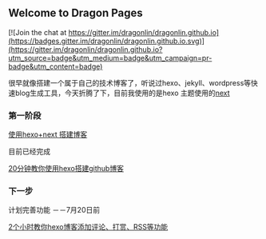 ## Welcome to Dragon Pages

[![Join the chat at https://gitter.im/dragonlin/dragonlin.github.io](https://badges.gitter.im/dragonlin/dragonlin.github.io.svg)](https://gitter.im/dragonlin/dragonlin.github.io?utm_source=badge&utm_medium=badge&utm_campaign=pr-badge&utm_content=badge)

很早就像搭建一个属于自己的技术博客了，听说过hexo、jekyll、wordpress等快速blog生成工具，今天折腾了下，目前我使用的是hexo 主题使用的[next](https://github.com/iissnan/hexo-theme-next)

### 第一阶段

[使用hexo+next 搭建博客](https://segmentfault.com/a/1190000007419230)

目前已经完成

[20分钟教你使用hexo搭建github博客](http://www.jianshu.com/p/ba292e05ddb7)

### 下一步
计划完善功能 －－7月20日前

[2个小时教你hexo博客添加评论、打赏、RSS等功能](http://www.jianshu.com/p/5973c05d7100)